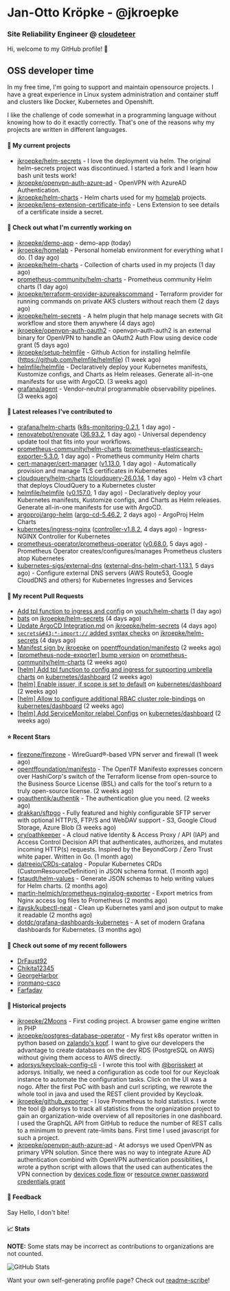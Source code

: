 # Jan-Otto Kröpke - @jkroepke
### Site Reliability Engineer @ [cloudeteer](https://cloudeteer.de/)

Hi, welcome to my GitHub profile! 👋

## OSS developer time
In my free time, I'm going to support and maintain opensource projects. I have a great experience in Linux system administration and container stuff and clusters like Docker, Kubernetes and Openshift.

I like the challenge of code somewhat in a programming language without knowing how to do it exactly correctly. That's one of the reasons why my projects are written in different languages.

#### 🌱 My current projects
- [jkroepke/helm-secrets](https://github.com/jkroepke/helm-secrets) - I love the deployment via helm. The original helm-secrets project was discontinued. I started a fork and I learn how bash unit tests work!
- [jkroepke/openvpn-auth-azure-ad](https://github.com/jkroepke/openvpn-auth-azure-ad) - OpenVPN with AzureAD Authentication.
- [jkroepke/helm-charts](https://github.com/jkroepke/helm-charts) - Helm charts used for my [homelab](https://github.com/jkroepke/homelab) projects.
- [jkroepke/lens-extension-certificate-info](https://github.com/jkroepke/lens-extension-certificate-info) - Lens Extension to see details of a certificate inside a secret.

#### 👷 Check out what I'm currently working on

- [jkroepke/demo-app](https://github.com/jkroepke/demo-app) - demo-app (today)
- [jkroepke/homelab](https://github.com/jkroepke/homelab) - Personal homelab environment for everything what I do. (1 day ago)
- [jkroepke/helm-charts](https://github.com/jkroepke/helm-charts) - Collection of charts used in my projects (1 day ago)
- [prometheus-community/helm-charts](https://github.com/prometheus-community/helm-charts) - Prometheus community Helm charts (1 day ago)
- [jkroepke/terraform-provider-azureakscommand](https://github.com/jkroepke/terraform-provider-azureakscommand) - Terraform provider for running commands on private AKS clusters without reach them (2 days ago)
- [jkroepke/helm-secrets](https://github.com/jkroepke/helm-secrets) - A helm plugin that help manage secrets with Git workflow and store them anywhere (4 days ago)
- [jkroepke/openvpn-auth-oauth2](https://github.com/jkroepke/openvpn-auth-oauth2) - openvpn-auth-auth2 is an external binary for OpenVPN to handle an OAuth2 Auth Flow using device code grant (5 days ago)
- [jkroepke/setup-helmfile](https://github.com/jkroepke/setup-helmfile) - Github Action for installing helmfile (https://github.com/helmfile/helmfile) (1 week ago)
- [helmfile/helmfile](https://github.com/helmfile/helmfile) - Declaratively deploy your Kubernetes manifests, Kustomize configs, and Charts as Helm releases. Generate all-in-one manifests for use with ArgoCD. (3 weeks ago)
- [grafana/agent](https://github.com/grafana/agent) - Vendor-neutral programmable observability pipelines. (3 weeks ago)

#### 🔭 Latest releases I've contributed to

- [grafana/helm-charts](https://github.com/grafana/helm-charts) ([k8s-monitoring-0.2.1](https://github.com/grafana/helm-charts/releases/tag/k8s-monitoring-0.2.1), 1 day ago) - 
- [renovatebot/renovate](https://github.com/renovatebot/renovate) ([36.93.2](https://github.com/renovatebot/renovate/releases/tag/36.93.2), 1 day ago) - Universal dependency update tool that fits into your workflows.
- [prometheus-community/helm-charts](https://github.com/prometheus-community/helm-charts) ([prometheus-elasticsearch-exporter-5.3.0](https://github.com/prometheus-community/helm-charts/releases/tag/prometheus-elasticsearch-exporter-5.3.0), 1 day ago) - Prometheus community Helm charts
- [cert-manager/cert-manager](https://github.com/cert-manager/cert-manager) ([v1.13.0](https://github.com/cert-manager/cert-manager/releases/tag/v1.13.0), 1 day ago) - Automatically provision and manage TLS certificates in Kubernetes
- [cloudquery/helm-charts](https://github.com/cloudquery/helm-charts) ([cloudquery-26.0.14](https://github.com/cloudquery/helm-charts/releases/tag/cloudquery-26.0.14), 1 day ago) - Helm v3 chart that deploys CloudQuery to a Kubernetes cluster
- [helmfile/helmfile](https://github.com/helmfile/helmfile) ([v0.157.0](https://github.com/helmfile/helmfile/releases/tag/v0.157.0), 1 day ago) - Declaratively deploy your Kubernetes manifests, Kustomize configs, and Charts as Helm releases. Generate all-in-one manifests for use with ArgoCD.
- [argoproj/argo-helm](https://github.com/argoproj/argo-helm) ([argo-cd-5.46.2](https://github.com/argoproj/argo-helm/releases/tag/argo-cd-5.46.2), 2 days ago) - ArgoProj Helm Charts
- [kubernetes/ingress-nginx](https://github.com/kubernetes/ingress-nginx) ([controller-v1.8.2](https://github.com/kubernetes/ingress-nginx/releases/tag/controller-v1.8.2), 4 days ago) - Ingress-NGINX Controller for Kubernetes
- [prometheus-operator/prometheus-operator](https://github.com/prometheus-operator/prometheus-operator) ([v0.68.0](https://github.com/prometheus-operator/prometheus-operator/releases/tag/v0.68.0), 5 days ago) - Prometheus Operator creates/configures/manages Prometheus clusters atop Kubernetes
- [kubernetes-sigs/external-dns](https://github.com/kubernetes-sigs/external-dns) ([external-dns-helm-chart-1.13.1](https://github.com/kubernetes-sigs/external-dns/releases/tag/external-dns-helm-chart-1.13.1), 5 days ago) - Configure external DNS servers (AWS Route53, Google CloudDNS and others) for Kubernetes Ingresses and Services

#### 🔨 My recent Pull Requests

- [Add tpl function to ingress and config](https://github.com/vouch/helm-charts/pull/39) on [vouch/helm-charts](https://github.com/vouch/helm-charts) (1 day ago)
- [bats](https://github.com/jkroepke/helm-secrets/pull/402) on [jkroepke/helm-secrets](https://github.com/jkroepke/helm-secrets) (4 days ago)
- [Update ArgoCD Integration.md](https://github.com/jkroepke/helm-secrets/pull/401) on [jkroepke/helm-secrets](https://github.com/jkroepke/helm-secrets) (4 days ago)
- [`secrets&#43;*-import://` added syntax checks](https://github.com/jkroepke/helm-secrets/pull/400) on [jkroepke/helm-secrets](https://github.com/jkroepke/helm-secrets) (4 days ago)
- [Manifest sign by jkroepke](https://github.com/opentffoundation/manifesto/pull/818) on [opentffoundation/manifesto](https://github.com/opentffoundation/manifesto) (2 weeks ago)
- [[prometheus-node-exporter] bump version](https://github.com/prometheus-community/helm-charts/pull/3731) on [prometheus-community/helm-charts](https://github.com/prometheus-community/helm-charts) (2 weeks ago)
- [[helm] Add tpl function to config and ingress for supporting umbrella charts](https://github.com/kubernetes/dashboard/pull/8225) on [kubernetes/dashboard](https://github.com/kubernetes/dashboard) (2 weeks ago)
- [[helm] Enable issuer, if scope is set to default](https://github.com/kubernetes/dashboard/pull/8223) on [kubernetes/dashboard](https://github.com/kubernetes/dashboard) (2 weeks ago)
- [[helm] Allow to configure additional RBAC cluster role-bindings](https://github.com/kubernetes/dashboard/pull/8222) on [kubernetes/dashboard](https://github.com/kubernetes/dashboard) (2 weeks ago)
- [[helm] Add ServiceMonitor relabel Configs](https://github.com/kubernetes/dashboard/pull/8221) on [kubernetes/dashboard](https://github.com/kubernetes/dashboard) (2 weeks ago)

#### ⭐ Recent Stars

- [firezone/firezone](https://github.com/firezone/firezone) - WireGuard®-based VPN server and firewall (1 week ago)
- [opentffoundation/manifesto](https://github.com/opentffoundation/manifesto) - The OpenTF Manifesto expresses concern over HashiCorp&#39;s switch of the Terraform license from open-source to the Business Source License (BSL) and calls for the tool&#39;s return to a truly open-source license. (2 weeks ago)
- [goauthentik/authentik](https://github.com/goauthentik/authentik) - The authentication glue you need. (2 weeks ago)
- [drakkan/sftpgo](https://github.com/drakkan/sftpgo) - Fully featured and highly configurable SFTP server with optional HTTP/S, FTP/S and WebDAV support - S3, Google Cloud Storage, Azure Blob (3 weeks ago)
- [ory/oathkeeper](https://github.com/ory/oathkeeper) - A cloud native Identity &amp; Access Proxy / API (IAP) and Access Control Decision API that authenticates, authorizes, and mutates incoming HTTP(s) requests. Inspired by the BeyondCorp / Zero Trust white paper. Written in Go. (1 month ago)
- [datreeio/CRDs-catalog](https://github.com/datreeio/CRDs-catalog) - Popular Kubernetes CRDs (CustomResourceDefinition) in JSON schema format. (1 month ago)
- [fstaudt/helm-values](https://github.com/fstaudt/helm-values) - Generate JSON schemas to help writing values for Helm charts. (2 months ago)
- [martin-helmich/prometheus-nginxlog-exporter](https://github.com/martin-helmich/prometheus-nginxlog-exporter) - Export metrics from Nginx access log files to Prometheus (2 months ago)
- [itaysk/kubectl-neat](https://github.com/itaysk/kubectl-neat) - Clean up Kubernetes yaml and json output to make it readable (2 months ago)
- [dotdc/grafana-dashboards-kubernetes](https://github.com/dotdc/grafana-dashboards-kubernetes) - A set of modern Grafana dashboards for Kubernetes. (3 months ago)

#### 👯 Check out some of my recent followers

- [DrFaust92](https://github.com/DrFaust92)
- [Chikita12345](https://github.com/Chikita12345)
- [GeorgeHarbor](https://github.com/GeorgeHarbor)
- [ironmano-csco](https://github.com/ironmano-csco)
- [Farfaday](https://github.com/Farfaday)

#### 📜 Historical projects
- [jkroepke/2Moons](https://github.com/jkroepke/2Moons) - First coding project. A browser game engine written in PHP
- [jkroepke/postgres-database-operator](https://github.com/jkroepke/postgres-database-operator) - My first k8s operator written in python based on [zalando's kopf](https://github.com/zalando-incubator/kopf). I want to give our developers the advantage to create databases on the dev RDS (PostgreSQL on AWS) without giving them access to AWS directly.
- [adorsys/keycloak-config-cli](https://github.com/adorsys/keycloak-config-cli) - I wrote this tool with [@borisskert](https://github.com/borisskert) at adorsys. Initially, we need a configuration as code tool for our Keycloak instance to automate the configuration tasks. Click on the UI was a nogo. After the first PoC with bash and curl scripting, we rewrote the whole tool in java and used the REST client provided by Keycloak.
- [jkroepke/github_exporter](https://github.com/jkroepke/github_exporter) - I love Prometheus to hold statistics. I wrote the tool @ adorsys to track all statistics from the organization project to gain an organization-wide overview of all repositories in one dashboard. I used the GraphQL API from GitHub to reduce the number of REST calls to a minimum to prevent rate-limits bans. First time I used javascript for such a project.
- [jkroepke/openvpn-auth-azure-ad](https://github.com/jkroepke/openvpn-auth-azure-ad) - At adorsys we used OpenVPN as primary VPN solution. Since there was no way to integrate Azure AD authentication combind with OpenVPN authentication possiblities, I wrote a python script with allows that the used can authenticates the VPN connection by [devices code flow](https://docs.microsoft.com/en-us/azure/active-directory/develop/v2-oauth2-device-code) or [resource owner password credentials grant](https://docs.microsoft.com/en-us/azure/active-directory/develop/v2-oauth-ropc)

#### 💬 Feedback

Say Hello, I don't bite!

#### 📈 Stats

**NOTE:** Some stats may be incorrect as contributions to organizations
are not counted.

![GitHub Stats](https://github-readme-stats.vercel.app/api?username=jkroepke&count_private=false&theme=tokyonight&show_icons=true)

Want your own self-generating profile page? Check out [readme-scribe](https://github.com/muesli/readme-scribe)!
